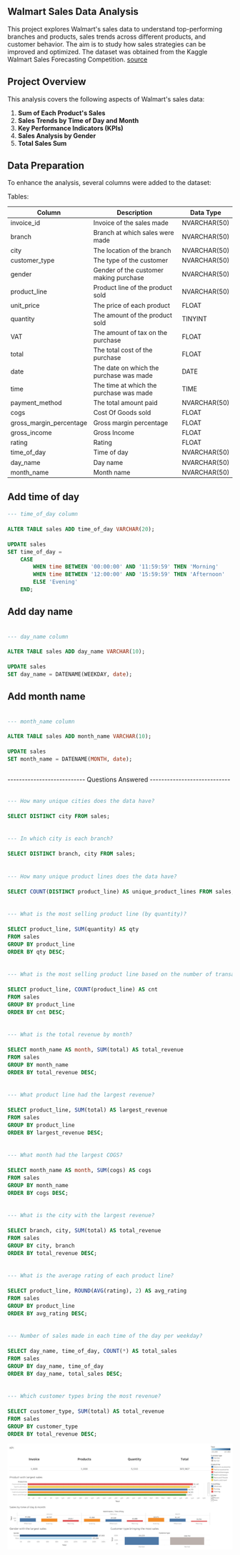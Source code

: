 ## Walmart Sales Data Analysis

This project explores Walmart's sales data to understand top-performing branches and products, sales trends across different products, and customer behavior. The aim is to study how sales strategies can be improved and optimized. The dataset was obtained from the Kaggle Walmart Sales Forecasting Competition. [source](https://www.kaggle.com/c/walmart-recruiting-store-sales-forecasting/overview)

## Project Overview

This analysis covers the following aspects of Walmart's sales data:

1. **Sum of Each Product's Sales**
2. **Sales Trends by Time of Day and Month**
3. **Key Performance Indicators (KPIs)**
4. **Sales Analysis by Gender**
5. **Total Sales Sum**

## Data Preparation

To enhance the analysis, several columns were added to the dataset:

Tables:

|Column|Description|Data Type|
|---|---|---|
|invoice_id  |Invoice of the sales made  |NVARCHAR(50)   |
|branch |Branch at which sales were made |NVARCHAR(50)   |
|city |The location of the branch  |NVARCHAR(50)   |
|customer_type |The type of the customer  |NVARCHAR(50)   |
|gender  |Gender of the customer making purchase  |NVARCHAR(50)   |
|product_line |Product line of the product sold  |NVARCHAR(50)   |
|unit_price |The price of each product |FLOAT   |
|quantity |The amount of the product sold  |TINYINT  |
|VAT |The amount of tax on the purchase |FLOAT  |
|total |The total cost of the purchase |FLOAT   |
|date  |	The date on which the purchase was made |DATE   |
|time |The time at which the purchase was made |TIME   |
|payment_method  |The total amount paid  |NVARCHAR(50)  |
|cogs  |Cost Of Goods sold  |FLOAT    |
|gross_margin_percentage  |Gross margin percentage |FLOAT    |
|gross_income |Gross Income  |FLOAT    |
|rating  |Rating |FLOAT    |
|time_of_day |Time of day |NVARCHAR(50)    |
|day_name |Day name|NVARCHAR(50)   |
|month_name |Month name|NVARCHAR(50)   |



## Add time of day

```sql
--- time_of_day column

ALTER TABLE sales ADD time_of_day VARCHAR(20);

UPDATE sales
SET time_of_day = 
    CASE 
        WHEN time BETWEEN '00:00:00' AND '11:59:59' THEN 'Morning'
        WHEN time BETWEEN '12:00:00' AND '15:59:59' THEN 'Afternoon'
        ELSE 'Evening'
    END;
```

## Add day name

```sql

--- day_name column

ALTER TABLE sales ADD day_name VARCHAR(10);

UPDATE sales
SET day_name = DATENAME(WEEKDAY, date);

```

## Add month name

```sql

--- month_name column

ALTER TABLE sales ADD month_name VARCHAR(10);

UPDATE sales
SET month_name = DATENAME(MONTH, date);

```


## 

--------------------------- Questions Answered ----------------------------
```sql

--- How many unique cities does the data have?

SELECT DISTINCT city FROM sales;


--- In which city is each branch?

SELECT DISTINCT branch, city FROM sales;


--- How many unique product lines does the data have?

SELECT COUNT(DISTINCT product_line) AS unique_product_lines FROM sales;


--- What is the most selling product line (by quantity)?

SELECT product_line, SUM(quantity) AS qty
FROM sales
GROUP BY product_line
ORDER BY qty DESC;


--- What is the most selling product line based on the number of transactions?

SELECT product_line, COUNT(product_line) AS cnt
FROM sales
GROUP BY product_line
ORDER BY cnt DESC;


--- What is the total revenue by month?

SELECT month_name AS month, SUM(total) AS total_revenue
FROM sales
GROUP BY month_name
ORDER BY total_revenue DESC;


--- What product line had the largest revenue?

SELECT product_line, SUM(total) AS largest_revenue
FROM sales
GROUP BY product_line
ORDER BY largest_revenue DESC;


--- What month had the largest COGS?

SELECT month_name AS month, SUM(cogs) AS cogs
FROM sales
GROUP BY month_name
ORDER BY cogs DESC;


--- What is the city with the largest revenue?

SELECT branch, city, SUM(total) AS total_revenue
FROM sales
GROUP BY city, branch
ORDER BY total_revenue DESC;


--- What is the average rating of each product line?

SELECT product_line, ROUND(AVG(rating), 2) AS avg_rating
FROM sales
GROUP BY product_line
ORDER BY avg_rating DESC;


--- Number of sales made in each time of the day per weekday?

SELECT day_name, time_of_day, COUNT(*) AS total_sales
FROM sales
GROUP BY day_name, time_of_day
ORDER BY day_name, total_sales DESC;


--- Which customer types bring the most revenue?

SELECT customer_type, SUM(total) AS total_revenue
FROM sales
GROUP BY customer_type
ORDER BY total_revenue DESC;

```




![image](https://github.com/vchukwuma/Victor-s_portfolio/blob/main/Dashboard%201.png?raw=true)



